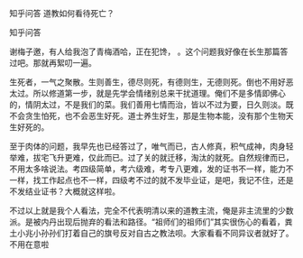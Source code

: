  
 知乎问答 道教如何看待死亡？ 
 
 
 
 
 
 知乎问答 
 
 

 

 谢梅子邀，有人给我泡了青梅酒哈，正在犯馋， 。这个问题我好像在长生那篇答过吧。那就再絮叨一遍。

 

 生死者，一气之聚散。生则善生，德尽则死，有德则生，无德则死。倒也不用好恶太过。所以修道第一步，就是先学会情绪别总来干扰道理。俺们不是多情即佛心的，情阴太过，不是我们的菜。我们善用七情而治，皆以不过为要，日久则淡。既不会贪生怕死，也不会恶生好死。道士养生好生，那是生物本能，没有那个生物天生好死的。

 

 至于肉体的问题，我早先也已经答过了，唯气而已，古人修真，积气成神，肉身轻举难，拔宅飞升更难，仅此而已。过了关的就迁移，淘汰的就死。自然规律而已，不用太多啥说法。考四级简单，考六级难，考专八更难，发的证书不一样，能力不一样，找工作起点也不一样，四级考不过的就不发毕业证，是吧，我记不住，还是不发结业证书？大概就这样啦。 

 

 不过以上就是我个人看法，完全不代表明清以来的道教主流，俺是非主流里的少数派。是被内丹出现后抛弃的看法和路径。“祖师们的祖师们”其实很伤心的看着，粪土小兆小孙孙们打着自己的旗号反对自古之教法呗。大家看看不同异议者就好了。不用在意啦 